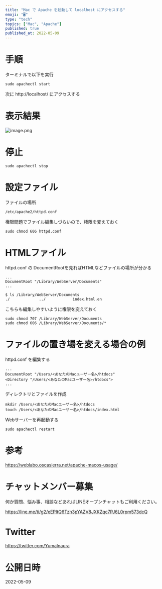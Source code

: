 ```yaml
---
title: "Mac で Apache を起動して localhost にアクセスする"
emoji: "🖥"
type: "tech"
topics: ["Mac", "Apache"]
published: true
published_at: 2022-05-09
---
```


# 手順

ターミナルで以下を実行

```
sudo apachectl start
```

次に http://localhost/ にアクセスする

# 表示結果

![image.png](https://qiita-image-store.s3.ap-northeast-1.amazonaws.com/0/89618/77833450-c136-71de-35e2-519ee6623244.png)


# 停止

```
sudo apachectl stop
```

# 設定ファイル

ファイルの場所

```
/etc/apache2/httpd.conf
```

権限問題でファイル編集しづらいので、権限を変えておく

```
sudo chmod 606 httpd.conf
```

# HTMLファイル

httpd.conf の DocumentRootを見ればHTMLなどファイルの場所が分かる

```
...
DocumentRoot "/Library/WebServer/Documents"
...
```

```
$ ls /Library/WebServer/Documents
./             ../            index.html.en
```

こちらも編集しやすいように権限を変えておく

```
sudo chmod 707 /Library/WebServer/Documents
sudo chmod 606 /Library/WebServer/Documents/*
```

# ファイルの置き場を変える場合の例

httpd.conf を編集する

```
...
DocumentRoot "/Users/<あなたのMacユーザー名>/htdocs"
<Directory "/Users/<あなたのMacユーザー名>/htdocs">
...
```

ディレクトリとファイルを作成

```
mkdir /Users/<あなたのMacユーザー名>/htdocs
touch /Users/<あなたのMacユーザー名>/htdocs/index.html
```


Webサーバーを再起動する

```
sudo apachectl restart
```

# 参考

https://weblabo.oscasierra.net/apache-macos-usage/








<!-- Update From Qiita API -->

# チャットメンバー募集


何か質問、悩み事、相談などあればLINEオープンチャットもご利用ください。

https://line.me/ti/g2/eEPltQ6Tzh3pYAZV8JXKZqc7PJ6L0rpm573dcQ





# Twitter


https://twitter.com/YumaInaura


<!-- Update From Qiita API -->



# 公開日時

2022-05-09
